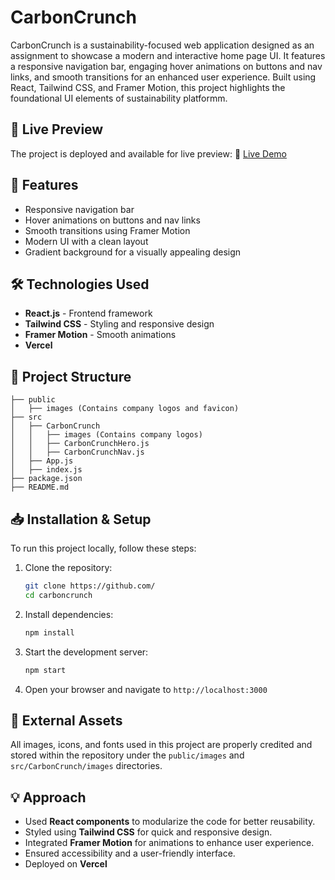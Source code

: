 # CarbonCrunch
 
CarbonCrunch is a sustainability-focused web application designed as an assignment to showcase a modern and interactive home page UI. It features a responsive navigation bar, engaging hover animations on buttons and nav links, and smooth transitions for an enhanced user experience. Built using React, Tailwind CSS, and Framer Motion, this project highlights the foundational UI elements of sustainability platformm.

## 🚀 Live Preview
The project is deployed and available for live preview:
🔗 [Live Demo](https://carboncrunch-alpha.vercel.app/) 

## 📌 Features
- Responsive navigation bar
- Hover animations on buttons and nav links
- Smooth transitions using Framer Motion
- Modern UI with a clean layout
- Gradient background for a visually appealing design

## 🛠️ Technologies Used
- **React.js** - Frontend framework
- **Tailwind CSS** - Styling and responsive design
- **Framer Motion** - Smooth animations
- **Vercel** 

## 📂 Project Structure
```
├── public
│   ├── images (Contains company logos and favicon)
├── src
│   ├── CarbonCrunch
│   │   ├── images (Contains company logos)
│   │   ├── CarbonCrunchHero.js
│   │   ├── CarbonCrunchNav.js
│   ├── App.js
│   ├── index.js
├── package.json
├── README.md
```

## 📥 Installation & Setup
To run this project locally, follow these steps:

1. Clone the repository:
   ```sh
   git clone https://github.com/
   cd carboncrunch
   ```

2. Install dependencies:
   ```sh
   npm install
   ```

3. Start the development server:
   ```sh
   npm start
   ```

4. Open your browser and navigate to `http://localhost:3000`

## 📸 External Assets
All images, icons, and fonts used in this project are properly credited and stored within the repository under the `public/images` and `src/CarbonCrunch/images` directories.

## 💡 Approach
- Used **React components** to modularize the code for better reusability.
- Styled using **Tailwind CSS** for quick and responsive design.
- Integrated **Framer Motion** for animations to enhance user experience.
- Ensured accessibility and a user-friendly interface.
- Deployed on **Vercel**


